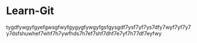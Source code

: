 # Learn-Git

tygdfywgyfgyefgwsgfwyfgygygfywgyfgsfgysgdf7ysf7yf7ys7dfy7wyf7yf7y7y7dsfshuwhef7whf7h7ywfhds7h7ef7shf7dhf7e7yf7h77df7eyfwy
